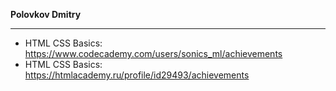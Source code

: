 **Polovkov Dmitry**
***
* HTML CSS Basics: https://www.codecademy.com/users/sonics_ml/achievements
* HTML CSS Basics: https://htmlacademy.ru/profile/id29493/achievements